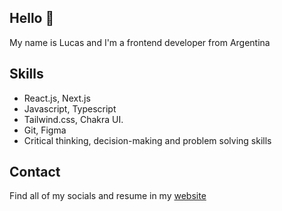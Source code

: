 ## Hello 👋

My name is Lucas and I'm a frontend developer from Argentina

## Skills

* React.js, Next.js
* Javascript, Typescript
* Tailwind.css, Chakra UI.
* Git, Figma
* Critical thinking, decision-making and problem solving skills

## Contact

Find all of my socials and resume in my [website](https://www.lucasbrumatti.com/)
